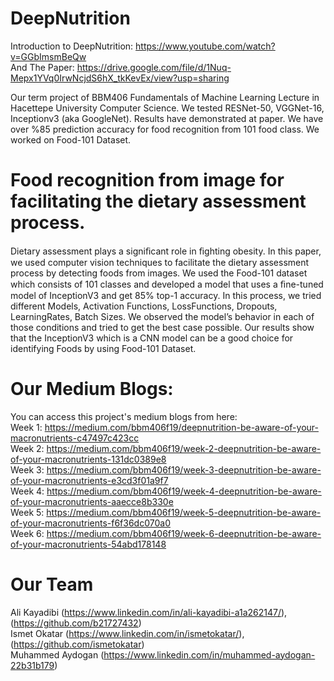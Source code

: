 # DeepNutrition

Introduction to DeepNutrition: https://www.youtube.com/watch?v=GGbImsmBeQw <br />
And The Paper: https://drive.google.com/file/d/1Nuq-Mepx1YVq0IrwNcjdS6hX_tkKevEx/view?usp=sharing

Our term project of BBM406 Fundamentals of Machine Learning Lecture in Hacettepe University Computer Science.
We tested RESNet-50, VGGNet-16, Inceptionv3 (aka GoogleNet). Results have demonstrated at paper.
We have over %85 prediction accuracy for food recognition from 101 food class.
We worked on Food-101 Dataset.

# Food recognition from image for facilitating the dietary assessment process.

Dietary assessment plays a signiﬁcant role in ﬁghting obesity. In this paper, we used computer vision techniques to facilitate the dietary assessment process by detecting foods from images. We used the Food-101 dataset which consists of 101 classes and developed a model that uses a ﬁne-tuned model of InceptionV3 and get 85% top-1 accuracy. In this process, we tried different Models, Activation Functions, LossFunctions, Dropouts, LearningRates, Batch Sizes. We observed the model’s behavior in each of those conditions and tried to get the best case possible. Our results show that the InceptionV3 which is a CNN model can be a good choice for identifying Foods by using Food-101 Dataset.

# Our Medium Blogs:

You can access this project's medium blogs from here: <br />
Week 1: https://medium.com/bbm406f19/deepnutrition-be-aware-of-your-macronutrients-c47497c423cc  <br />
Week 2: https://medium.com/bbm406f19/week-2-deepnutrition-be-aware-of-your-macronutrients-131dc0389e8 <br />
Week 3: https://medium.com/bbm406f19/week-3-deepnutrition-be-aware-of-your-macronutrients-e3cd3f01a9f7 <br />
Week 4: https://medium.com/bbm406f19/week-4-deepnutrition-be-aware-of-your-macronutrients-aaecce8b330e <br />
Week 5: https://medium.com/bbm406f19/week-5-deepnutrition-be-aware-of-your-macronutrients-f6f36dc070a0 <br />
Week 6: https://medium.com/bbm406f19/week-6-deepnutrition-be-aware-of-your-macronutrients-54abd178148 <br />

# Our Team
Ali Kayadibi (https://www.linkedin.com/in/ali-kayadibi-a1a262147/), (https://github.com/b21727432)<br />
Ismet Okatar (https://www.linkedin.com/in/ismetokatar/), (https://github.com/ismetokatar) <br />
Muhammed Aydogan (https://www.linkedin.com/in/muhammed-aydogan-22b31b179)
